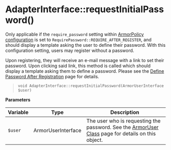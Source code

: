 
# AdapterInterface::requestInitialPassword()

Only applicable if the `require_password` setting within [ArmorPolicy configuration](../armorpolicy.md) is set to `RequirePassword::REQUIRE_AFTER_REGISTER`, and should display a template asking the user to define their password.  With this configuration setting, users may register without a password.

Upon registering, they will receive an e-mail message with a link to set their password.  Upon clicking said link, this method is called which should display a template asking them to define a password.  Please see the [Define Password After Registration](../request_initial_password.md) page for details.

> `void AdapterInterface::requestInitialPassword(ArmorUserInterface $user)`

**Parameters**

Variable | Type | Description
------------- |------------- |------------- 
`$user` | ArmorUserInterface | The user who is requesting the password.  See the [ArmorUser Class](../armoruser.md) page for details on this object.


